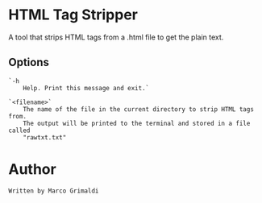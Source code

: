 # HTML Tag Stripper

A tool that strips HTML tags from a .html file to get the plain text.

## Options  
    `-h    
        Help. Print this message and exit.`        
        
    `<filename>`     
        The name of the file in the current directory to strip HTML tags from.  
        The output will be printed to the terminal and stored in a file called  
        "rawtxt.txt"    
        
# Author  
    Written by Marco Grimaldi  
